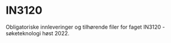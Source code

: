 # IN3120
Obligatoriske innleveringer og tilhørende filer for faget IN3120 -søketeknologi høst 2022. 
